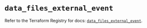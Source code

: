 # `data_files_external_event`

Refer to the Terraform Registry for docs: [`data_files_external_event`](https://registry.terraform.io/providers/files-com/files/0.1.365/docs/data-sources/external_event).
